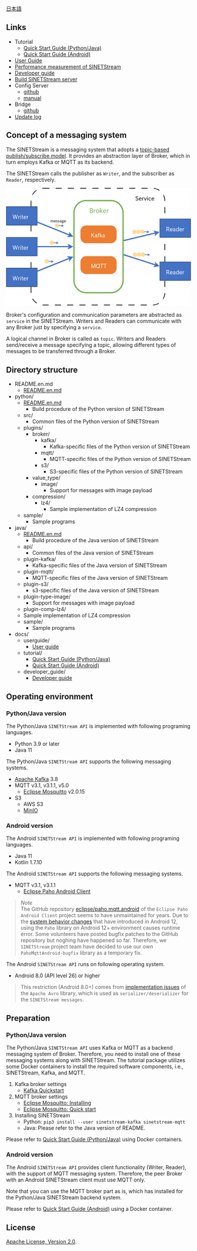<!--
Copyright (C) 2020 National Institute of Informatics

Licensed to the Apache Software Foundation (ASF) under one
or more contributor license agreements.  See the NOTICE file
distributed with this work for additional information
regarding copyright ownership.  The ASF licenses this file
to you under the Apache License, Version 2.0 (the
"License"); you may not use this file except in compliance
with the License.  You may obtain a copy of the License at

  http://www.apache.org/licenses/LICENSE-2.0

Unless required by applicable law or agreed to in writing,
software distributed under the License is distributed on an
"AS IS" BASIS, WITHOUT WARRANTIES OR CONDITIONS OF ANY
KIND, either express or implied.  See the License for the
specific language governing permissions and limitations
under the License.
-->

[日本語](README.md)

## Links

* Tutorial
    * [Quick Start Guide (Python/Java)](docs/tutorial/index.en.md)
    * [Quick Start Guide (Android)](docs/tutorial-android/index.en.md)
* [User Guide](docs/userguide/index.en.md)
* [Performance measurement of SINETStream](docs/performance/index.en.md)
* [Developer guide](docs/developer_guide/index.en.md)
* [Build SINETStream server](https://translate.google.com/translate?hl=en&sl=ja&tl=en&u=https://nii-gakunin-cloud.github.io/sinetstream/server/brokers/index.html)
* Config Server
    * [github](https://github.com/nii-gakunin-cloud/sinetstream-config-server)
    * [manual](http://manual.config-server.sinetstream.net/manual/docs/home/index.html)
* Bridge
    * [github](https://github.com/nii-gakunin-cloud/sinetstream-bridge)
* [Update log](CHANGELOG.md)

## Concept of a messaging system

The SINETStream is a messaging system that adopts a [topic-based publish/subscribe model](https://en.wikipedia.org/wiki/Publish%E2%80%93subscribe_pattern).
It provides an abstraction layer of Broker, which in turn employs Kafka or MQTT as its backend.

The SINETStream calls the publisher as `Writer`, and the subscriber as `Reader`, respectively.

![Conceptual diagram of the messaging system](docs/images/overview.png)

Broker's configuration and communication parameters are abstracted as `service` in the SINETStream.
Writers and Readers can communicate with any Broker just by specifying a `service`.

A logical channel in Broker is called as `topic`.
Writers and Readers send/receive a message specifying a topic, allowing different types of messages to be transferred through a Broker.

## Directory structure

* README.en.md
    * [README.en.md](README.en.md)
* python/
    * [README.en.md](python/README.en.md)
        * Build procedure of the Python version of SINETStream
    * src/
        * Common files of the Python version of SINETStream
    * plugins/
        * broker/
            * kafka/
                * Kafka-specific files of the Python version of SINETStream
            * mqtt/
                * MQTT-specific files of the Python version of SINETStream
            * s3/
                * S3-specific files of the Python version of SINETStream
        * value_type/
            * image/
                * Support for messages with image payload
        * compression/
            * lz4/
                * Sample implementation of LZ4 compression
    * sample/
        * Sample programs
* java/
    * [README.en.md](java/README.en.md)
        * Build procedure of the Java version of SINETStream
    * api/
        * Common files of the Java version of SINETStream
    * plugin-kafka/
        * Kafka-specific files of the Java version of SINETStream
    * plugin-mqtt/
        * MQTT-specific files of the Java version of SINETStream
    * plugin-s3/
        * s3-specific files of the Java version of SINETStream
    * plugin-type-image/
        * Support for messages with image payload
    * plugin-comp-lz4/
	* Sample implementation of LZ4 compression
    * sample/
        * Sample programs
* docs/
    * userguide/
        * [User guide](docs/userguide/index.en.md)
    * tutorial/
        * [Quick Start Guide (Python/Java)](docs/tutorial/index.en.md)
        * [Quick Start Guide (Android)](docs/tutorial-android/index.en.md)
    * developer_guide/
        * [Developer guide](docs/developer_guide/index.en.md)

## Operating environment
### Python/Java version

The Python/Java `SINETStream API` is implemented with following programing
languages.

* Python 3.9 or later
* Java 11

The Python/Java `SINETStream API` supports the following messaging systems.

* [Apache Kafka](https://kafka.apache.org/) 3.8
* MQTT v3.1, v3.1.1, v5.0
    * [Eclipse Mosquitto](https://mosquitto.org/) v2.0.15
* S3
    * AWS S3
    * [MinIO](https://min.io/)

### Android version

The Android `SINETStream API` is implemented with following programing
languages.

* Java 11
* Kotlin 1.7.10

The Android `SINETStream API` supports the following messaging systems.

* MQTT v3.1, v3.1.1
    * [Eclipse Paho Android Client](https://www.eclipse.org/paho/index.php?page=clients/android/index.php)

> <em>Note</em><br>
> The GitHub repository [eclipse/paho.mqtt.android](https://github.com/eclipse/paho.mqtt.android) of the `Eclipse Paho Android Client` project
> seems to have unmaintained for years.
> Due to the [system behavior changes](https://developer.android.com/about/versions/12/behavior-changes-12?hl=en#pending-intent-mutability) that have introduced in Android 12,
> using the `Paho` library on Android 12+ environment causes runtime error.
> Some volunteers have posted bugfix patches to the GitHub repository but noghing have happened so far.
> Therefore, we `SINETStream` project team have decided to use our own `PahoMqttAndroid-bugfix` library as a temporary fix.

The Android `SINETStream API` runs on following operating system.

* Android 8.0 (API level 26) or higher

> This restriction (Android 8.0+) comes from [implementation issues](https://www.mail-archive.com/dev@avro.apache.org/msg24138.html) of the `Apache Avro` library,
> which is used as `serializer/deserializer` for the `SINETStream messages`.

## Preparation
### Python/Java version

The Python/Java `SINETStream API` uses Kafka or MQTT as a backend messaging
system of Broker.
Therefore, you need to install one of these messaging systems along with SINETStream.
The tutorial package utilizes some Docker containers to install the
required software components,
i.e., SINETStream, Kafka, and MQTT.

1. Kafka broker settings
    * [Kafka Quickstart](https://kafka.apache.org/quickstart)
1. MQTT broker settings
    * [Eclipse Mosquitto: Installing](https://github.com/eclipse/mosquitto#installing)
    * [Eclipse Mosquitto: Quick start](https://github.com/eclipse/mosquitto#quick-start)
1. Installing SINETStream
    * Python: `pip3 install --user sinetstream-kafka sinetstream-mqtt`
    * Java: Please refer to the Java version of README.

Please refer to
[Quick Start Guide (Python/Java)](docs/tutorial/index.en.md)
using Docker containers.

### Android version

The Android `SINETStream API` provides client functionality
(Writer, Reader), with the support of MQTT messaging system.
Therefore, the peer Broker with an Android SINETStream client must
use MQTT only.

Note that you can use the MQTT broker part as is, which has installed
for the Python/Java SINETStream backend system.

Please refer to
[Quick Start Guide (Android)](docs/tutorial-android/index.en.md)
using a Docker container.

## License

[Apache License, Version 2.0](https://www.apache.org/licenses/LICENSE-2.0).
